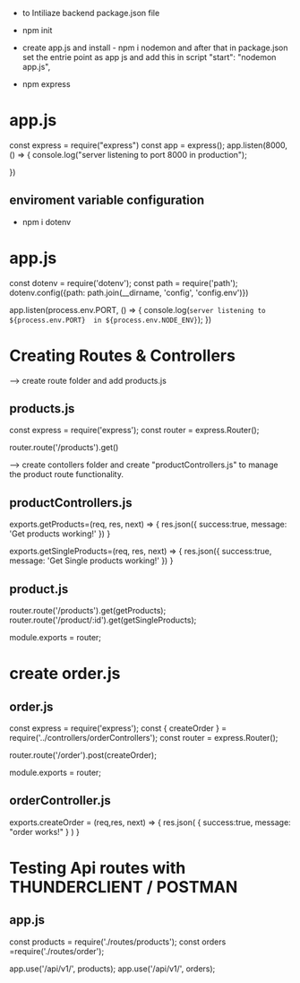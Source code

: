 * to Intiliaze backend package.json file
- npm init  

* create app.js and install -  npm i nodemon and after that in package.json set the entrie point as app js and add this in script   "start": "nodemon app.js", 

- npm express
# app.js
const express = require("express")
const app = express();
app.listen(8000, () => {
    console.log("server listening to port 8000 in production");
    
}) 

## enviroment variable configuration

- npm i dotenv

# app.js
const dotenv = require('dotenv');
const path = require('path');
dotenv.config({path: path.join(__dirname, 'config', 'config.env')})

app.listen(process.env.PORT, () => {
    console.log(`server listening to ${process.env.PORT}  in ${process.env.NODE_ENV}`);
})

# Creating Routes & Controllers
--> create route folder and add products.js

## products.js
const express = require('express');
const router = express.Router();

router.route('/products').get()

--> create contollers folder and create "productControllers.js" to manage the product route functionality.

## productControllers.js

exports.getProducts=(req, res, next) => {
    res.json({
        success:true,
        message: 'Get products working!'
    })
}

exports.getSingleProducts=(req, res, next) => {
    res.json({
        success:true,
        message: 'Get Single products working!'
    })
}

## product.js
router.route('/products').get(getProducts);
router.route('/product/:id').get(getSingleProducts);

module.exports = router;


# create order.js
## order.js
const express = require('express');
const { createOrder } = require('../controllers/orderControllers');
const router = express.Router();

router.route('/order').post(createOrder);

module.exports = router;

## orderController.js
exports.createOrder = (req,res, next) => {
    res.json(
        {
            success:true,
            message: "order works!"
        }
    )
}


# Testing Api routes with THUNDERCLIENT / POSTMAN 


## app.js
const products  = require('./routes/products');
const orders =require('./routes/order');

app.use('/api/v1/', products);
app.use('/api/v1/', orders);



